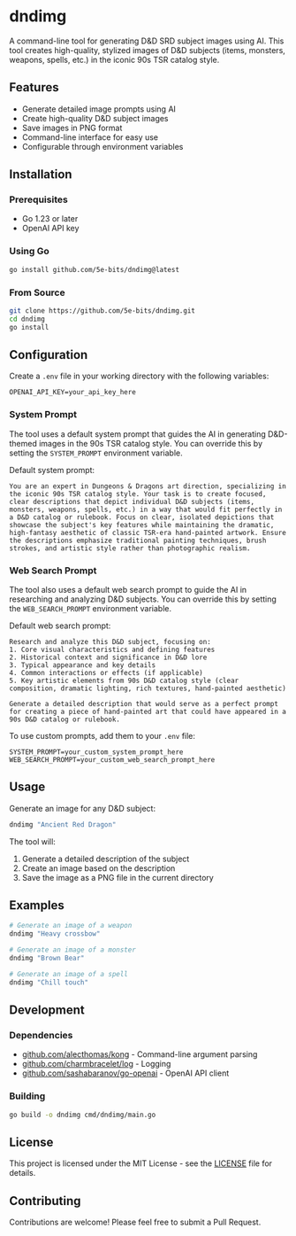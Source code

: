 # dndimg

A command-line tool for generating D&D SRD subject images using AI. This tool creates high-quality, stylized images of D&D subjects (items, monsters, weapons, spells, etc.) in the iconic 90s TSR catalog style.

## Features

- Generate detailed image prompts using AI
- Create high-quality D&D subject images
- Save images in PNG format
- Command-line interface for easy use
- Configurable through environment variables

## Installation

### Prerequisites

- Go 1.23 or later
- OpenAI API key

### Using Go

```bash
go install github.com/5e-bits/dndimg@latest
```

### From Source

```bash
git clone https://github.com/5e-bits/dndimg.git
cd dndimg
go install
```

## Configuration

Create a `.env` file in your working directory with the following variables:

```env
OPENAI_API_KEY=your_api_key_here
```

### System Prompt

The tool uses a default system prompt that guides the AI in generating D&D-themed images in the 90s TSR catalog style. You can override this by setting the `SYSTEM_PROMPT` environment variable.

Default system prompt:
```text
You are an expert in Dungeons & Dragons art direction, specializing in the iconic 90s TSR catalog style. Your task is to create focused, clear descriptions that depict individual D&D subjects (items, monsters, weapons, spells, etc.) in a way that would fit perfectly in a D&D catalog or rulebook. Focus on clear, isolated depictions that showcase the subject's key features while maintaining the dramatic, high-fantasy aesthetic of classic TSR-era hand-painted artwork. Ensure the descriptions emphasize traditional painting techniques, brush strokes, and artistic style rather than photographic realism.
```

### Web Search Prompt

The tool also uses a default web search prompt to guide the AI in researching and analyzing D&D subjects. You can override this by setting the `WEB_SEARCH_PROMPT` environment variable.

Default web search prompt:
```text
Research and analyze this D&D subject, focusing on:
1. Core visual characteristics and defining features
2. Historical context and significance in D&D lore
3. Typical appearance and key details
4. Common interactions or effects (if applicable)
5. Key artistic elements from 90s D&D catalog style (clear composition, dramatic lighting, rich textures, hand-painted aesthetic)

Generate a detailed description that would serve as a perfect prompt for creating a piece of hand-painted art that could have appeared in a 90s D&D catalog or rulebook.
```

To use custom prompts, add them to your `.env` file:
```env
SYSTEM_PROMPT=your_custom_system_prompt_here
WEB_SEARCH_PROMPT=your_custom_web_search_prompt_here
```

## Usage

Generate an image for any D&D subject:

```bash
dndimg "Ancient Red Dragon"
```

The tool will:
1. Generate a detailed description of the subject
2. Create an image based on the description
3. Save the image as a PNG file in the current directory

## Examples

```bash
# Generate an image of a weapon
dndimg "Heavy crossbow"

# Generate an image of a monster
dndimg "Brown Bear"

# Generate an image of a spell
dndimg "Chill touch"
```

## Development

### Dependencies

- [github.com/alecthomas/kong](https://github.com/alecthomas/kong) - Command-line argument parsing
- [github.com/charmbracelet/log](https://github.com/charmbracelet/log) - Logging
- [github.com/sashabaranov/go-openai](https://github.com/sashabaranov/go-openai) - OpenAI API client

### Building

```bash
go build -o dndimg cmd/dndimg/main.go
```

## License

This project is licensed under the MIT License - see the [LICENSE](LICENSE) file for details.

## Contributing

Contributions are welcome! Please feel free to submit a Pull Request. 